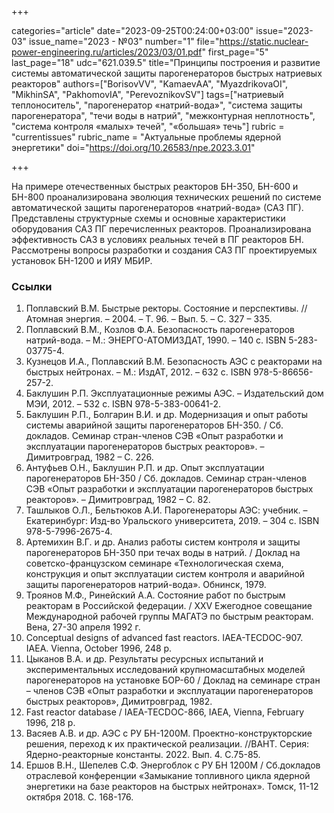 +++

categories="article"
date="2023-09-25T00:24:00+03:00"
issue="2023-03"
issue_name="2023 - №03"
number="1"
file="https://static.nuclear-power-engineering.ru/articles/2023/03/01.pdf"
first_page="5"
last_page="18"
udc="621.039.5"
title="Принципы построения и развитие системы автоматической защиты парогенераторов быстрых натриевых реакторов"
authors=["BorisovVV", "KamaevАА", "MyazdrikovaOI", "MikhinSA", "PakhomovIA", "PerevoznikovSV"]
tags=["натриевый теплоноситель", "парогенератор «натрий-вода»", "система защиты парогенератора", "течи воды в натрий", "межконтурная неплотность", "система контроля «малых» течей", "«большая» течь"]
rubric = "currentissues"
rubric_name = "Актуальные проблемы ядерной энергетики"
doi="https://doi.org/10.26583/npe.2023.3.01"

+++

На примере отечественных быстрых реакторов БН-350, БН-600 и БН-800 проанализирована эволюция технических решений по системе автоматической защиты парогенераторов «натрий-вода» (САЗ ПГ). Представлены структурные схемы и основные характеристики оборудования САЗ ПГ перечисленных реакторов. Проанализирована эффективность САЗ в условиях реальных течей в ПГ реакторов БН. Рассмотрены вопросы разработки и создания САЗ ПГ проектируемых установок БН-1200 и ИЯУ МБИР.

### Ссылки

1. Поплавский В.М. Быстрые ректоры. Состояние и перспективы. // Атомная энергия. – 2004. – Т. 96. – Вып. 5. – С. 327 – 335.
2. Поплавский В.М., Козлов Ф.А. Безопасность парогенераторов натрий-вода. – М.: ЭНЕРГО-АТОМИЗДАТ, 1990. – 140 с. ISBN 5-283-03775-4.
3. Кузнецов И.А., Поплавский В.М. Безопасность АЭС с реакторами на быстрых нейтронах. – М.: ИздАТ, 2012. – 632 с. ISBN 978-5-86656-257-2.
4. Баклушин Р.П. Эксплуатационные режимы АЭС. – Издательский дом МЭИ, 2012. – 532 с. ISBN 978-5-383-00641-2.
5. Баклушин Р.П., Болгарин В.И. и др. Модернизация и опыт работы системы аварийной защиты парогенераторов БН-350. / Сб. докладов. Семинар стран-членов СЭВ «Опыт разработки и эксплуатации парогенераторов быстрых реакторов». – Димитровград, 1982 – С. 226.
6. Антуфьев О.Н., Баклушин Р.П. и др. Опыт эксплуатации парогенераторов БН-350 / Сб. докладов. Семинар стран-членов СЭВ «Опыт разработки и эксплуатации парогенераторов быстрых реакторов». – Димитровград, 1982 – С. 82.
7. Ташлыков О.Л., Бельтюков А.И. Парогенераторы АЭС: учебник. – Екатеринбург: Изд-во Уральского университета, 2019. – 304 с. ISBN 978-5-7996-2675-4.
8. Артемихин В.Г. и др. Анализ работы систем контроля и защиты парогенераторов БН-350 при течах воды в натрий. / Доклад на советско-французском семинаре «Технологическая схема, конструкция и опыт эксплуатации систем контроля и аварийной защиты парогенераторов натрий-вода». Обнинск, 1979.
9. Троянов М.Ф., Ринейский А.А. Состояние работ по быстрым реакторам в Российской федерации. / XXV Ежегодное совещание Международной рабочей группы МАГАТЭ по быстрым реакторам. Вена, 27-30 апреля 1992 г.
10. Conceptual designs of advanced fast reactors. IAEA-TECDOC-907. IAEA. Vienna, October 1996, 248 p.
11. Цыканов В.А. и др. Результаты ресурсных испытаний и экспериментальных исследований крупномасштабных моделей парогенераторов на установке БОР-60 / Доклад на семинаре стран – членов СЭВ «Опыт разработки и эксплуатации парогенераторов быстрых реакторов», Димитровград, 1982.
12. Fast reactor database / IAEA-TECDOC-866, IAEA, Vienna, February 1996, 218 p.
13. Васяев А.В. и др. АЭС с РУ БН-1200М. Проектно-конструкторские решения, переход к их практической реализации. //ВАНТ. Серия: Ядерно-реакторные константы. 2022. Вып. 4. С.75-85.
14. Ершов В.Н., Шепелев С.Ф. Энергоблок с РУ БН 1200М / Сб.докладов отраслевой конференции «Замыкание топливного цикла ядерной энергетики на базе реакторов на быстрых нейтронах». Томск, 11-12 октября 2018. С. 168-176.
